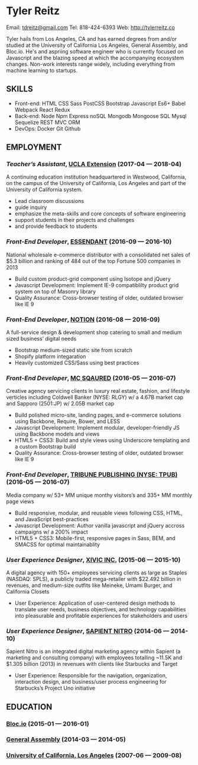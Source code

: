 Tyler Reitz
============
Email: tdreitz@gmail.com
Tel: 818-424-6393
Web: http://tylerreitz.co

Tyler hails from Los Angeles, CA and has earned degrees from and/or studied at the University of California Los Angeles, General Assembly, and Bloc.io. He's and aspriing software engineer who is currently focused on Javascript and the blazing speed at which the accompanying ecosystem changes. Non-work interests range widely, including everything from machine learning to startups.

## SKILLS

  - Front-end: HTML CSS Sass PostCSS Bootstrap Javascript Es6+ Babel Webpack React Redux 
  - Back-end: Node Npm Express noSQL Mongodb Mongoose SQL Mysql Sequelize REST MVC ORM 
  - DevOps: Docker Git Github 

## EMPLOYMENT

### *Teacher’s Assistant*, [UCLA Extension](https://codingbootcamp.uclaextension.edu/) (2017-04 — 2018-04)

A continuing education institution headquartered in Westwood, California, on the campus of the University of California, Los Angeles and part of the University of California system.
  - Lead classroom discussions
  - guide inquiry
  - emphasize the meta-skills and core concepts of software engineering
  - support students in their projects and challenges
  - and provide feedback to students

### *Front-End Developer*, [ESSENDANT](https://www.essendant.com/) (2016-09 — 2016-10)

National wholesale e-commerce distributor with a consolidated net sales of $5.3 billion and ranking of 484 out of the top Fortune 500 companies in 2013
  - Build custom product-grid component using Isotope and jQuery
  - Javascript Development: Implement IE-9 compatiblilty product grid system on top of Masonry library
  - Quality Assurance: Cross-browser testing of older, outdated browser like IE 9

### *Front-End Developer*, [NOTION](https://www.facebook.com/NotionCreativeAgency/) (2016-08 — 2016-09)

A full-service design & development shop catering to small and medium sized business’ digital needs
  - Bootstrap medium-sized static site from scratch
  - Shopify platform integaration
  - Heavily customized CSS/Sass using best practices

### *Front-End Developer*, [MC SQAURED](https://e-mc2.com/) (2016-05 — 2016-07)

Creative agency servicing clients in luxury real estate, fashion, and lifestyle verticles including Coldwell Banker (NYSE: RLGY) w/ a 4.67B market cap and Sapporo (2501:JP) w/ 2.05B market cap
  - Build polished micro-site, landing pages, and e-commerce solutions using Backbone, Require, Bower, and LESS
  - Javascript Development: Implement modular, developer-friendly JS using Backbone models and views
  - HTML5 + CSS3: Build and style views using Underscore templating and a custom Bootstrap build
  - Quality Assurance: Cross-browser testing of older, outdated browser like IE 9

### *Front-End Developer*, [TRIBUNE PUBLISHING (NYSE: TPUB)](https://e-mc2.com/) (2016-05 — 2016-07)

Media company w/ 53+ MM unique monthy visitors’s and 335+ MM monthly page views
  - Build responsive, modular, and reusable views following CSS, HTML, and JavaScript best-practices
  - Javascript Development: Author vanilla javascript and jQuery accross campaigns w/ a 200% impact
  - HTML5 + CSS3: Mobile-first, responsive pages in Sass, BEM, and SMACSS for optimal maintainablity

### *User Experience Designer*, [XIVIC INC.](http://www.xivic.com/) (2015-06 — 2015-10)

A digital agency with 150+ employees servicing clients as large as Staples (NASDAQ: SPLS), a publicly traded mega-retailer with $22.492 billion in revenues, and medium-size outfits like Meineke, Umami Burger, and California Closets
  - User Experience: Application of user-centered design methods to translate user needs, business objectives, and technology capabilities into pleasurable and profitable experiences for stakeholders and users

### *User Experience Designer*, [SAPIENT NITRO](http://www.sapientnitro.com/en-us.html) (2014-06 — 2014-10)

Sapient Nitro is an integrated digital marketing agency within Sapient (a marketing and consulting company)  with employees totalling ~11.5K and $1.305 billion (2013) in revenues with clients like Starbucks and Target
  - User Experience: Responsible for the navigation, organization, interaction design, and business/user process engineering for Starbucks’s Project Uno initiative




## EDUCATION

### [Bloc.io](http://bloc.io/) (2015-01 — 2016-01)



### [General Assembly](https://generalassemb.ly/) (2014-03 — 2014-05)



### [University of California, Los Angeles](http://www.ucla.edu/) (2007-06 — 2009-08)












